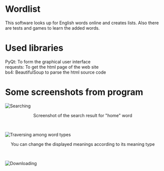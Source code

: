# Wordlist
This software looks up for English words online and creates lists. Also there are tests and games to learn the added words.

# Used libraries
PyQt: To form the graphical user interface<br/>
requests: To get the html page of the web site<br/>
bs4: BeautifulSoup to parse the html source code
# Some screenshots from program

![Searching](https://i.ibb.co/f8W10MD/ss1.png)
<p align="center">
Screenshot of the search result for "home" word
<p/>
<br/>

![Traversing among word types](https://i.ibb.co/n1BhVW6/ss2.png)
<p align="center">
You can change the displayed meanings according to its meaning type 
<p/>
<br/>


![Downloading](https://i.ibb.co/fd02jh2/ss3.png)
